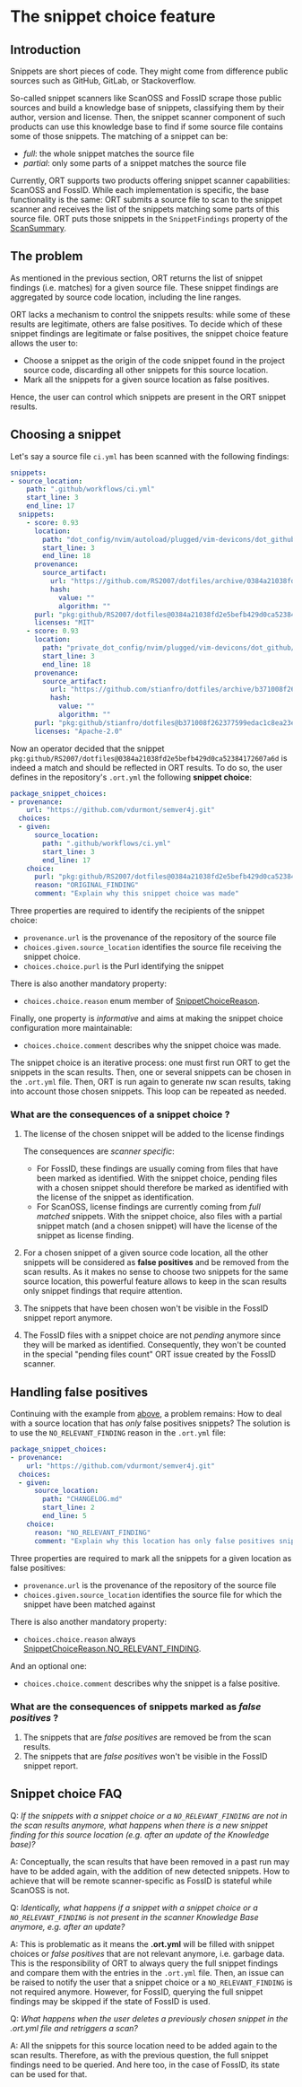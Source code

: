 # The snippet choice feature

## Introduction

Snippets are short pieces of code. They might come from difference public sources such as GitHub, GitLab, or
Stackoverflow.

So-called snippet scanners like ScanOSS and FossID scrape those public sources and build a knowledge base of snippets,
classifying them by their author, version and license. Then, the snippet scanner component of such products can use this
knowledge base to find if some source file contains some of those snippets. The matching of a snippet can be:

* *full*: the whole snippet matches the source file
* *partial*: only some parts of a snippet matches the source file

Currently, ORT supports two products offering snippet scanner capabilities: ScanOSS and FossID. While each
implementation is specific, the base functionality is the same: ORT submits a source file to scan to the snippet scanner
and receives the list of the snippets matching some parts of this source file. ORT puts those snippets in the
`SnippetFindings` property of the [ScanSummary](https://github.com/oss-review-toolkit/ort/blob/main/model/src/main/kotlin/ScanSummary.kt).

## The problem

As mentioned in the previous section, ORT returns the list of snippet findings (i.e. matches) for a given source file.
These snippet findings are aggregated by source code location, including the line ranges.

ORT lacks a mechanism to control the snippets results: while some of these results are legitimate, others are false
positives. To decide which of these snippet findings are legitimate or false positives, the snippet choice feature
allows the user to:

* Choose a snippet as the origin of the code snippet found in the project source code, discarding all other snippets for
this source location.
* Mark all the snippets for a given source location as false positives.

Hence, the user can control which snippets are present in the ORT snippet results.

## Choosing a snippet

Let's say a source file `ci.yml` has been scanned with the following findings:

```yaml
snippets:
- source_location:
    path: ".github/workflows/ci.yml"
    start_line: 3
    end_line: 17
  snippets:
    - score: 0.93
      location:
        path: "dot_config/nvim/autoload/plugged/vim-devicons/dot_github/workflows/vint.yml"
        start_line: 3
        end_line: 18
      provenance:
        source_artifact:
          url: "https://github.com/RS2007/dotfiles/archive/0384a21038fd2e5befb429d0ca52384172607a6d.tar.gz"
          hash:
            value: ""
            algorithm: ""
      purl: "pkg:github/RS2007/dotfiles@0384a21038fd2e5befb429d0ca52384172607a6d"
      licenses: "MIT"
    - score: 0.93
      location:
        path: "private_dot_config/nvim/plugged/vim-devicons/dot_github/workflows/vint.yml"
        start_line: 3
        end_line: 18
      provenance:
        source_artifact:
          url: "https://github.com/stianfro/dotfiles/archive/b371008f262377599edac1c8ea23ef53da82f832.tar.gz"
          hash:
            value: ""
            algorithm: ""
      purl: "pkg:github/stianfro/dotfiles@b371008f262377599edac1c8ea23ef53da82f832"
      licenses: "Apache-2.0"
```

Now an operator decided that the snippet `pkg:github/RS2007/dotfiles@0384a21038fd2e5befb429d0ca52384172607a6d` is
indeed a match and should be reflected in ORT results. To do so, the user defines in the repository's `.ort.yml` the
following **snippet choice**:

```yaml
package_snippet_choices:
- provenance:
    url: "https://github.com/vdurmont/semver4j.git"
  choices:
  - given:
      source_location:
        path: ".github/workflows/ci.yml"
        start_line: 3
        end_line: 17
    choice:
      purl: "pkg:github/RS2007/dotfiles@0384a21038fd2e5befb429d0ca52384172607a6d"
      reason: "ORIGINAL_FINDING"
      comment: "Explain why this snippet choice was made"
```

Three properties are required to identify the recipients of the snippet choice:

* `provenance.url` is the provenance of the repository of the source file
* `choices.given.source_location` identifies the source file receiving the snippet choice.
* `choices.choice.purl` is the Purl identifying the snippet

There is also another mandatory property:

* `choices.choice.reason` enum member of [SnippetChoiceReason](https://github.com/oss-review-toolkit/ort/blob/main/model/src/main/kotlin/config/SnippetChoiceReason.kt).

Finally, one property is *informative* and aims at making the snippet choice configuration more maintainable:

* `choices.choice.comment` describes why the snippet choice was made.

The snippet choice is an iterative process: one must first run ORT to get the snippets in the scan results. Then, one or
several snippets can be chosen in the `.ort.yml` file. Then, ORT is run again to generate nw scan results, taking into
account those chosen snippets. This loop can be repeated as needed.

### What are the consequences of a snippet choice ?

1. The license of the chosen snippet will be added to the license findings

    The consequences are *scanner specific*:

   * For FossID, these findings are usually coming from files that have been marked as identified. With the snippet
choice, pending files with a chosen snippet should therefore be marked as identified with the license of the snippet as
identification.
   * For ScanOSS, license findings are currently coming from *full matched* snippets. With the snippet choice, also
files with a partial snippet match (and a chosen snippet) will have the license of the snippet as license finding.

2. For a chosen snippet of a given source code location, all the other snippets will be considered as
**false positives** and be removed from the scan results. As it makes no sense to choose two snippets for the same
source location, this powerful feature allows to keep in the scan results only snippet findings that require attention.
3. The snippets that have been chosen won't be visible in the FossID snippet report anymore.
4. The FossID files with a snippet choice are not *pending* anymore since they will be marked as identified.
Consequently, they won't be counted in the special "pending files count" ORT issue created by the FossID scanner.

## Handling false positives

Continuing with the example from [above](snippet-choice.md#choosing-a-snippet), a problem remains: How to deal with a
source location that has *only* false positives snippets? The solution is to use the `NO_RELEVANT_FINDING` reason in the
`.ort.yml` file:

```yaml
package_snippet_choices:
- provenance:
    url: "https://github.com/vdurmont/semver4j.git"
  choices:
  - given:
      source_location:
        path: "CHANGELOG.md"
        start_line: 2
        end_line: 5
    choice:
      reason: "NO_RELEVANT_FINDING"
      comment: "Explain why this location has only false positives snippets"
```

Three properties are required to mark all the snippets for a given location as false positives:

* `provenance.url` is the provenance of the repository of the source file
* `choices.given.source_location` identifies the source file for which the snippet have been matched against

There is also another mandatory property:

* `choices.choice.reason` always [SnippetChoiceReason.NO_RELEVANT_FINDING](https://github.com/oss-review-toolkit/ort/blob/main/model/src/main/kotlin/config/SnippetChoiceReason.kt#L26).

And an optional one:

* `choices.choice.comment` describes why the snippet is a false positive.

### What are the consequences of snippets marked as *false positives* ?

1. The snippets that are *false positives* are removed be from the scan results.
2. The snippets that are *false positives* won't be visible in the FossID snippet report.

## Snippet choice FAQ

Q: *If the snippets with a snippet choice or a `NO_RELEVANT_FINDING` are not in the scan results anymore,
what happens when there is a new snippet finding for this source location (e.g. after an update of the Knowledge base)?*

A: Conceptually, the scan results that have been removed in a past run may have to be added again, with the addition of
new detected snippets. How to achieve that will be remote scanner-specific as FossID is stateful while ScanOSS is not.

Q: *Identically, what happens if a snippet with a snippet choice or a `NO_RELEVANT_FINDING` is not present in
the scanner Knowledge Base anymore, e.g. after an update?*

A: This is problematic as it means the **.ort.yml** will be filled with snippet choices or *false positives* that are
not relevant anymore, i.e. garbage data.
This is the responsibility of ORT to always query the full snippet findings and compare them with the entries in the
`.ort.yml` file. Then, an issue can be raised to notify the user that a snippet choice or a
`NO_RELEVANT_FINDING` is not required anymore.
However, for FossID, querying the full snippet findings may be skipped if the state of FossID is used.

Q: *What happens when the user deletes a previously chosen snippet in the .ort.yml file and retriggers a scan?*

A: All the snippets for this source location need to be added again to the scan results. Therefore, as with the previous
question, the full snippet findings need to be queried.
And here too, in the case of FossID, its state can be used for that.
